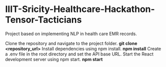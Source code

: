 # IIIT-Sricity-Healthcare-Hackathon-Tensor-Tacticians
Project based on implementing NLP in health care EMR records.

Clone the repository and navigate to the project folder.
**git clone <repository_url>**
Install dependencies using npm install.
**npm install**
Create a .env file in the root directory and set the API base URL.
Start the React development server using npm start.
**npm start**
